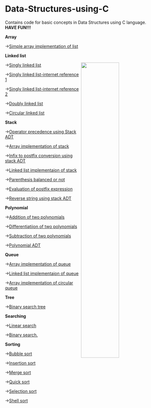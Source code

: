 # Data-Structures-using-C
Contains code for basic concepts in Data Structures using C language.<br>
**HAVE FUN!!!**

**Array**

→[Simple array implementation of list](https://github.com/santhosh-p-official/Data-Structures-using-C/blob/main/simple_array_implementation_of_list.c)

**Linked list**

<img src="https://miro.medium.com/max/800/1*xGgaEhVE5dMD-R8krQG4PQ.gif" align="right" width="50%" height="50%">

→[Singly linked list](https://github.com/santhosh-p-official/Data-Structures-using-C/blob/main/singly_linked_list.c)

→[Singly linked list-internet reference 1](https://github.com/santhosh-p-official/Data-Structures-using-C/blob/main/singly_linked_list-internet-1.c)

→[Singly linked list-internet reference 2](https://github.com/santhosh-p-official/Data-Structures-using-C/blob/main/singly_linked_list-internet-2.c)

→[Doubly linked list](https://github.com/santhosh-p-official/Data-Structures-using-C/blob/main/doubly_linked_list.c)

→[Circular linked list](https://github.com/santhosh-p-official/Data-Structures-using-C/blob/main/circular_linked_list.c)

**Stack**

→[Operator precedence using Stack ADT](https://github.com/santhosh-p-official/Data-Structures-using-C/blob/main/Operator_precedence_using_Stack_ADT.c)

→[Array implementation of stack](https://github.com/santhosh-p-official/Data-Structures-using-C/blob/main/array_implementation_of_stack.c)

→[Infix to postfix conversion using stack ADT](https://github.com/santhosh-p-official/Data-Structures-using-C/blob/main/infix_to_postfix_conversion_using_stack_ADT.c)

→[Linked list implementaion of stack](https://github.com/santhosh-p-official/Data-Structures-using-C/blob/main/linked_list_implementaion_of_stack.c)

→[Parenthesis balanced or not](https://github.com/santhosh-p-official/Data-Structures-using-C/blob/main/parenthesis_balanced_or_not.c)

→[Evaluation of postfix expression](https://github.com/santhosh-p-official/Data-Structures-using-C/blob/main/evaluation_of_postfix_expression.c)

→[Reverse string using stack ADT](https://github.com/santhosh-p-official/Data-Structures-using-C/blob/main/reverse_string_using_stack_ADT.c)

**Polynomial**

→[Addition of two polynomials](https://github.com/santhosh-p-official/Data-Structures-using-C/blob/main/addition_of_two_polynomials.c)

→[Differentiatiion of two polynomials](https://github.com/santhosh-p-official/Data-Structures-using-C/blob/main/differentiatiion_of_two_polynomials.c)

→[Subtraction of two polynomials](https://github.com/santhosh-p-official/Data-Structures-using-C/blob/main/subtraction_of_two_polynomials.c)

→[Polynomial ADT](https://github.com/santhosh-p-official/Data-Structures-using-C/blob/main/polynomial_ADT.c)

**Queue**

→[Array implementation of queue](https://github.com/santhosh-p-official/Data-Structures-using-C/blob/main/array_implementation_of_queue.c)

→[Linked list implementaion of queue](https://github.com/santhosh-p-official/Data-Structures-using-C/blob/main/linked_list_implementaion_of_queue.c)

→[Array implementation of circular queue](https://github.com/santhosh-p-official/Data-Structures-using-C/blob/main/array_implementation_of_circular_queue.c)

**Tree**

→[Binary search tree](https://github.com/santhosh-p-official/Data-Structures-using-C/blob/main/binary_search_tree.c)

**Searching**

→[Linear search](https://github.com/santhosh-p-official/Data-Structures-using-C/blob/main/searching%20and%20sorting/Linear_search.c)

→[Binary search.](https://github.com/santhosh-p-official/Data-Structures-using-C/blob/main/searching%20and%20sorting/binary_search.c)

**Sorting**

→[Bubble sort](https://github.com/santhosh-p-official/Data-Structures-using-C/blob/main/searching%20and%20sorting/bubble_sort.c)

→[Insertion sort](https://github.com/santhosh-p-official/Data-Structures-using-C/blob/main/searching%20and%20sorting/insertion_sort.c)

→[Merge sort](https://github.com/santhosh-p-official/Data-Structures-using-C/blob/main/searching%20and%20sorting/merge_sort.c)

→[Quick sort](https://github.com/santhosh-p-official/Data-Structures-using-C/blob/main/searching%20and%20sorting/quick_sort.c)

→[Selection sort](https://github.com/santhosh-p-official/Data-Structures-using-C/blob/main/searching%20and%20sorting/selection_sort.c)

→[Shell sort](https://github.com/santhosh-p-official/Data-Structures-using-C/blob/main/searching%20and%20sorting/shell_sort.c)

